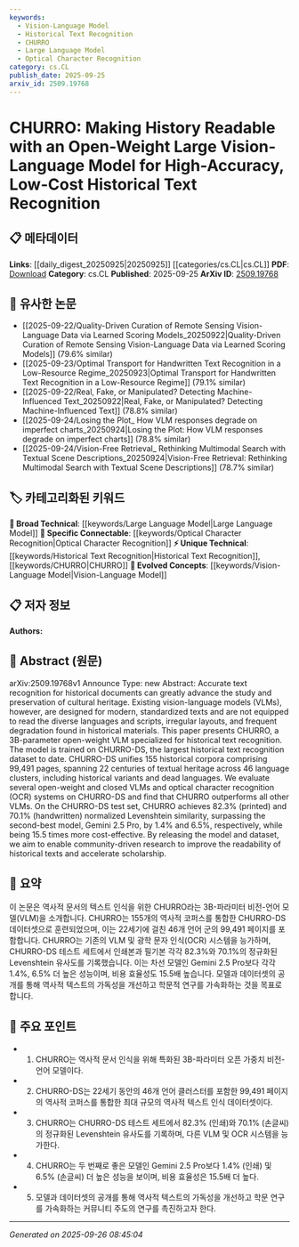 ```yaml
---
keywords:
  - Vision-Language Model
  - Historical Text Recognition
  - CHURRO
  - Large Language Model
  - Optical Character Recognition
category: cs.CL
publish_date: 2025-09-25
arxiv_id: 2509.19768
---
```


<!-- KEYWORD_LINKING_METADATA:
{
  "processed_timestamp": "2025-09-26T08:45:04.826762",
  "vocabulary_version": "1.0",
  "selected_keywords": [
    "Vision-Language Model",
    "Historical Text Recognition",
    "CHURRO",
    "Large Language Model",
    "Optical Character Recognition"
  ],
  "rejected_keywords": [],
  "similarity_scores": {
    "Vision-Language Model": 0.85,
    "Historical Text Recognition": 0.78,
    "CHURRO": 0.8,
    "Large Language Model": 0.75,
    "Optical Character Recognition": 0.77
  },
  "extraction_method": "AI_prompt_based",
  "budget_applied": true,
  "candidates_json": {
    "candidates": [
      {
        "surface": "Vision-Language Model",
        "canonical": "Vision-Language Model",
        "aliases": [
          "VLM"
        ],
        "category": "evolved_concepts",
        "rationale": "Connects to the evolving field of models that integrate visual and textual data.",
        "novelty_score": 0.55,
        "connectivity_score": 0.88,
        "specificity_score": 0.8,
        "link_intent_score": 0.85
      },
      {
        "surface": "Historical Text Recognition",
        "canonical": "Historical Text Recognition",
        "aliases": [],
        "category": "unique_technical",
        "rationale": "Focuses on the specialized task of recognizing text in historical documents.",
        "novelty_score": 0.72,
        "connectivity_score": 0.65,
        "specificity_score": 0.9,
        "link_intent_score": 0.78
      },
      {
        "surface": "CHURRO",
        "canonical": "CHURRO",
        "aliases": [],
        "category": "unique_technical",
        "rationale": "Represents a specific model developed for historical text recognition.",
        "novelty_score": 0.85,
        "connectivity_score": 0.6,
        "specificity_score": 0.92,
        "link_intent_score": 0.8
      },
      {
        "surface": "Large Vision-Language Model",
        "canonical": "Large Language Model",
        "aliases": [
          "Large VLM"
        ],
        "category": "broad_technical",
        "rationale": "Links to the broader category of large-scale models integrating vision and language.",
        "novelty_score": 0.5,
        "connectivity_score": 0.9,
        "specificity_score": 0.7,
        "link_intent_score": 0.75
      },
      {
        "surface": "Optical Character Recognition",
        "canonical": "Optical Character Recognition",
        "aliases": [
          "OCR"
        ],
        "category": "specific_connectable",
        "rationale": "Essential for understanding the process of converting different types of documents into editable and searchable data.",
        "novelty_score": 0.4,
        "connectivity_score": 0.85,
        "specificity_score": 0.78,
        "link_intent_score": 0.77
      }
    ],
    "ban_list_suggestions": [
      "model",
      "dataset",
      "accuracy"
    ]
  },
  "decisions": [
    {
      "candidate_surface": "Vision-Language Model",
      "resolved_canonical": "Vision-Language Model",
      "decision": "linked",
      "scores": {
        "novelty": 0.55,
        "connectivity": 0.88,
        "specificity": 0.8,
        "link_intent": 0.85
      }
    },
    {
      "candidate_surface": "Historical Text Recognition",
      "resolved_canonical": "Historical Text Recognition",
      "decision": "linked",
      "scores": {
        "novelty": 0.72,
        "connectivity": 0.65,
        "specificity": 0.9,
        "link_intent": 0.78
      }
    },
    {
      "candidate_surface": "CHURRO",
      "resolved_canonical": "CHURRO",
      "decision": "linked",
      "scores": {
        "novelty": 0.85,
        "connectivity": 0.6,
        "specificity": 0.92,
        "link_intent": 0.8
      }
    },
    {
      "candidate_surface": "Large Vision-Language Model",
      "resolved_canonical": "Large Language Model",
      "decision": "linked",
      "scores": {
        "novelty": 0.5,
        "connectivity": 0.9,
        "specificity": 0.7,
        "link_intent": 0.75
      }
    },
    {
      "candidate_surface": "Optical Character Recognition",
      "resolved_canonical": "Optical Character Recognition",
      "decision": "linked",
      "scores": {
        "novelty": 0.4,
        "connectivity": 0.85,
        "specificity": 0.78,
        "link_intent": 0.77
      }
    }
  ]
}
-->

# CHURRO: Making History Readable with an Open-Weight Large Vision-Language Model for High-Accuracy, Low-Cost Historical Text Recognition

## 📋 메타데이터

**Links**: [[daily_digest_20250925|20250925]] [[categories/cs.CL|cs.CL]]
**PDF**: [Download](https://arxiv.org/pdf/2509.19768.pdf)
**Category**: cs.CL
**Published**: 2025-09-25
**ArXiv ID**: [2509.19768](https://arxiv.org/abs/2509.19768)

## 🔗 유사한 논문
- [[2025-09-22/Quality-Driven Curation of Remote Sensing Vision-Language Data via Learned Scoring Models_20250922|Quality-Driven Curation of Remote Sensing Vision-Language Data via Learned Scoring Models]] (79.6% similar)
- [[2025-09-23/Optimal Transport for Handwritten Text Recognition in a Low-Resource Regime_20250923|Optimal Transport for Handwritten Text Recognition in a Low-Resource Regime]] (79.1% similar)
- [[2025-09-22/Real, Fake, or Manipulated? Detecting Machine-Influenced Text_20250922|Real, Fake, or Manipulated? Detecting Machine-Influenced Text]] (78.8% similar)
- [[2025-09-24/Losing the Plot_ How VLM responses degrade on imperfect charts_20250924|Losing the Plot: How VLM responses degrade on imperfect charts]] (78.8% similar)
- [[2025-09-24/Vision-Free Retrieval_ Rethinking Multimodal Search with Textual Scene Descriptions_20250924|Vision-Free Retrieval: Rethinking Multimodal Search with Textual Scene Descriptions]] (78.7% similar)

## 🏷️ 카테고리화된 키워드
**🧠 Broad Technical**: [[keywords/Large Language Model|Large Language Model]]
**🔗 Specific Connectable**: [[keywords/Optical Character Recognition|Optical Character Recognition]]
**⚡ Unique Technical**: [[keywords/Historical Text Recognition|Historical Text Recognition]], [[keywords/CHURRO|CHURRO]]
**🚀 Evolved Concepts**: [[keywords/Vision-Language Model|Vision-Language Model]]

## 📋 저자 정보

**Authors:** 

## 📄 Abstract (원문)

arXiv:2509.19768v1 Announce Type: new 
Abstract: Accurate text recognition for historical documents can greatly advance the study and preservation of cultural heritage. Existing vision-language models (VLMs), however, are designed for modern, standardized texts and are not equipped to read the diverse languages and scripts, irregular layouts, and frequent degradation found in historical materials.
  This paper presents CHURRO, a 3B-parameter open-weight VLM specialized for historical text recognition. The model is trained on CHURRO-DS, the largest historical text recognition dataset to date. CHURRO-DS unifies 155 historical corpora comprising 99,491 pages, spanning 22 centuries of textual heritage across 46 language clusters, including historical variants and dead languages.
  We evaluate several open-weight and closed VLMs and optical character recognition (OCR) systems on CHURRO-DS and find that CHURRO outperforms all other VLMs. On the CHURRO-DS test set, CHURRO achieves 82.3% (printed) and 70.1% (handwritten) normalized Levenshtein similarity, surpassing the second-best model, Gemini 2.5 Pro, by 1.4% and 6.5%, respectively, while being 15.5 times more cost-effective.
  By releasing the model and dataset, we aim to enable community-driven research to improve the readability of historical texts and accelerate scholarship.

## 📝 요약

이 논문은 역사적 문서의 텍스트 인식을 위한 CHURRO라는 3B-파라미터 비전-언어 모델(VLM)을 소개합니다. CHURRO는 155개의 역사적 코퍼스를 통합한 CHURRO-DS 데이터셋으로 훈련되었으며, 이는 22세기에 걸친 46개 언어 군의 99,491 페이지를 포함합니다. CHURRO는 기존의 VLM 및 광학 문자 인식(OCR) 시스템을 능가하며, CHURRO-DS 테스트 세트에서 인쇄본과 필기본 각각 82.3%와 70.1%의 정규화된 Levenshtein 유사도를 기록했습니다. 이는 차선 모델인 Gemini 2.5 Pro보다 각각 1.4%, 6.5% 더 높은 성능이며, 비용 효율성도 15.5배 높습니다. 모델과 데이터셋의 공개를 통해 역사적 텍스트의 가독성을 개선하고 학문적 연구를 가속화하는 것을 목표로 합니다.

## 🎯 주요 포인트

- 1. CHURRO는 역사적 문서 인식을 위해 특화된 3B-파라미터 오픈 가중치 비전-언어 모델이다.
- 2. CHURRO-DS는 22세기 동안의 46개 언어 클러스터를 포함한 99,491 페이지의 역사적 코퍼스를 통합한 최대 규모의 역사적 텍스트 인식 데이터셋이다.
- 3. CHURRO는 CHURRO-DS 테스트 세트에서 82.3% (인쇄)와 70.1% (손글씨)의 정규화된 Levenshtein 유사도를 기록하며, 다른 VLM 및 OCR 시스템을 능가한다.
- 4. CHURRO는 두 번째로 좋은 모델인 Gemini 2.5 Pro보다 1.4% (인쇄) 및 6.5% (손글씨) 더 높은 성능을 보이며, 비용 효율성은 15.5배 더 높다.
- 5. 모델과 데이터셋의 공개를 통해 역사적 텍스트의 가독성을 개선하고 학문 연구를 가속화하는 커뮤니티 주도의 연구를 촉진하고자 한다.


---

*Generated on 2025-09-26 08:45:04*